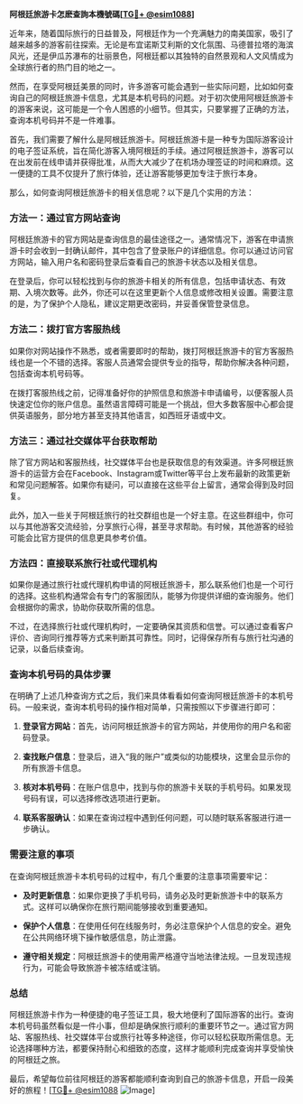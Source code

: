 **阿根廷旅游卡怎麽查詢本機號碼[[TG💪+ @esim1088](https://t.me/s/esim1088)]**

近年来，随着国际旅行的日益普及，阿根廷作为一个充满魅力的南美国家，吸引了越来越多的游客前往探索。无论是布宜诺斯艾利斯的文化氛围、马德普拉塔的海滨风光，还是伊瓜苏瀑布的壮丽景色，阿根廷都以其独特的自然景观和人文风情成为全球旅行者的热门目的地之一。

然而，在享受阿根廷美景的同时，许多游客可能会遇到一些实际问题，比如如何查询自己的阿根廷旅游卡信息，尤其是本机号码的问题。对于初次使用阿根廷旅游卡的游客来说，这可能是一个令人困惑的小细节。但其实，只要掌握了正确的方法，查询本机号码并不是一件难事。

首先，我们需要了解什么是阿根廷旅游卡。阿根廷旅游卡是一种专为国际游客设计的电子签证系统，旨在简化游客入境阿根廷的手续。通过阿根廷旅游卡，游客可以在出发前在线申请并获得批准，从而大大减少了在机场办理签证的时间和麻烦。这一便捷的工具不仅提升了旅行体验，还让游客能够更加专注于旅行本身。

那么，如何查询阿根廷旅游卡的相关信息呢？以下是几个实用的方法：

### 方法一：通过官方网站查询

阿根廷旅游卡的官方网站是查询信息的最佳途径之一。通常情况下，游客在申请旅游卡时会收到一封确认邮件，其中包含了登录账户的详细信息。你可以通过访问官方网站，输入用户名和密码登录后查看自己的旅游卡状态以及相关信息。

在登录后，你可以轻松找到与你的旅游卡相关的所有信息，包括申请状态、有效期、入境次数等。此外，你还可以在这里更新个人信息或修改相关设置。需要注意的是，为了保护个人隐私，建议定期更改密码，并妥善保管登录信息。

### 方法二：拨打官方客服热线

如果你对网站操作不熟悉，或者需要即时的帮助，拨打阿根廷旅游卡的官方客服热线也是一个不错的选择。客服人员通常会提供专业的指导，帮助你解决各种问题，包括查询本机号码等。

在拨打客服热线之前，记得准备好你的护照信息和旅游卡申请编号，以便客服人员快速定位你的账户信息。虽然语言障碍可能是一个挑战，但大多数客服中心都会提供英语服务，部分地方甚至支持其他语言，如西班牙语或中文。

### 方法三：通过社交媒体平台获取帮助

除了官方网站和客服热线，社交媒体平台也是获取信息的有效渠道。许多阿根廷旅游卡的运营方会在Facebook、Instagram或Twitter等平台上发布最新的政策更新和常见问题解答。如果你有疑问，可以直接在这些平台上留言，通常会得到及时回复。

此外，加入一些关于阿根廷旅行的社交群组也是一个好主意。在这些群组中，你可以与其他游客交流经验，分享旅行心得，甚至寻求帮助。有时候，其他游客的经验可能会比官方提供的信息更具参考价值。

### 方法四：直接联系旅行社或代理机构

如果你是通过旅行社或代理机构申请的阿根廷旅游卡，那么联系他们也是一个可行的选择。这些机构通常会有专门的客服团队，能够为你提供详细的查询服务。他们会根据你的需求，协助你获取所需的信息。

不过，在选择旅行社或代理机构时，一定要确保其资质和信誉。可以通过查看客户评价、咨询同行推荐等方式来判断其可靠性。同时，记得保存所有与旅行社沟通的记录，以备后续查询。

### 查询本机号码的具体步骤

在明确了上述几种查询方式之后，我们来具体看看如何查询阿根廷旅游卡的本机号码。一般来说，查询本机号码的操作相对简单，只需按照以下步骤进行即可：

1. **登录官方网站**：首先，访问阿根廷旅游卡的官方网站，并使用你的用户名和密码登录。
   
2. **查找账户信息**：登录后，进入“我的账户”或类似的功能模块，这里会显示你的所有旅游卡信息。
   
3. **核对本机号码**：在账户信息中，找到与你的旅游卡关联的手机号码。如果发现号码有误，可以选择修改选项进行更新。

4. **联系客服确认**：如果在查询过程中遇到任何问题，可以随时联系客服进行进一步确认。

### 需要注意的事项

在查询阿根廷旅游卡本机号码的过程中，有几个重要的注意事项需要牢记：

- **及时更新信息**：如果你更换了手机号码，请务必及时更新旅游卡中的联系方式。这样可以确保你在旅行期间能够接收到重要通知。
  
- **保护个人信息**：在使用任何在线服务时，务必注意保护个人信息的安全。避免在公共网络环境下操作敏感信息，防止泄露。

- **遵守相关规定**：阿根廷旅游卡的使用需严格遵守当地法律法规。一旦发现违规行为，可能会导致旅游卡被冻结或注销。

### 总结

阿根廷旅游卡作为一种便捷的电子签证工具，极大地便利了国际游客的出行。查询本机号码虽然看似是一件小事，但却是确保旅行顺利的重要环节之一。通过官方网站、客服热线、社交媒体平台或旅行社等多种途径，你可以轻松获取所需信息。无论选择哪种方法，都要保持耐心和细致的态度，这样才能顺利完成查询并享受愉快的阿根廷之旅。

最后，希望每位前往阿根廷的游客都能顺利查询到自己的旅游卡信息，开启一段美好的旅程！[[TG💪+ @esim1088](https://t.me/s/esim1088) ![Image](https://i.postimg.cc/4NQfJmqS/Snipaste-2025-05-13-00-14-12.png)]
